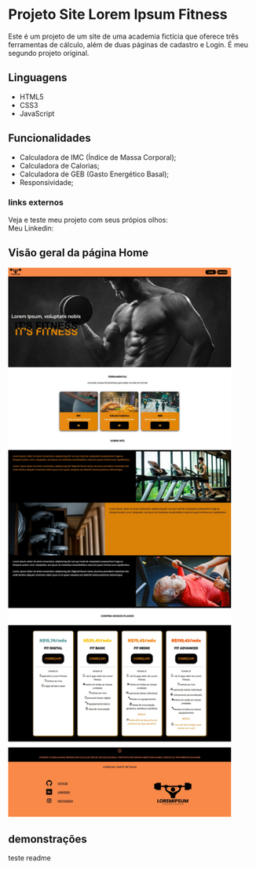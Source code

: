 # Projeto Site Lorem Ipsum Fitness
 Este é um projeto de um site de uma academia fictícia que oferece três ferramentas de cálculo, além de duas páginas de cadastro e Login. É meu segundo projeto original.


 ## Linguagens

 <ul>
    <li>HTML5</li>
    <li>CSS3</li>
    <li>JavaScript</li>
 </ul>

 ## Funcionalidades

<ul>
 <li>Calculadora de IMC (Índice de Massa Corporal);</li>
 <li>Calculadora de Calorias;</li>
 <li>Calculadora de GEB (Gasto Energético Basal);</li>
 <li>Responsividade;</li>
 </ul>

 ### links externos

 Veja e teste meu projeto com seus própios olhos:
 <br>
 Meu Linkedin: 

 ## Visão geral da página Home

 <img src = "./imagens/site-academia-print-home.jpeg" style = "width: 90%"></img>

 ## demonstrações





teste readme













 <!-- ## Demonstrações

 Na imagem acima, vemos que o usuário inseriu sua altura como 1,52 e seu peso como 61,2 -->















   <!-- Este projeto é um site de uma <span>academia fictícia</span> que oferece <span>três ferramentas de cálculo</span> que desenvolvi usando <span>JavaScript</span>, sendo elas para obtenção de <span>IMC (Índice de Massa Corporal)</span>, <span>valor calórico</span> e de <span>GEB (Gasto Energético Basal)</span>. Neste projeto, inseri logo tudo que aprendi com <span>JavaScript</span> usando a <span>API do Via Cep</span> e o conceito de <span>Mobile First</span>. -->
